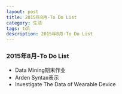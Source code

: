 ```yaml
---
layout: post
title: 2015年8月-To Do List
category: 生活
tags: tdl
description: 2015年8月-To Do List
---
```


### 2015年8月-To Do List

- <span class="delete-line">Data Mining期末作业</span>
- Arden Syntax表示
- Investigate The Data of Wearable Device
